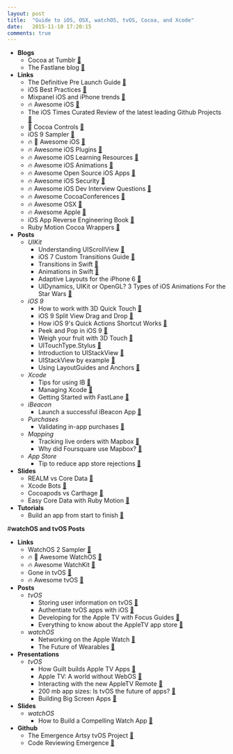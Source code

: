 ```yaml
---
layout: post
title:  "Guide to iOS, OSX, watchOS, tvOS, Cocoa, and Xcode"
date:   2015-11-10 17:20:15
comments: true
---
```


- **Blogs**
    - Cocoa at Tumblr [:link:](http://cocoa.tumblr.com/)
    - The Fastlane blog [:link:](https://krausefx.com/)
- **Links**
    - The Definitive Pre Launch Guide [:link:](https://github.com/adamwulf/app-launch-guide?utm_source=ios%20dev%20tools&utm_medium=website&utm_campaign=ios%20dev%20tools&at=11lvzs&ct=ios%20dev%20tools)
    - iOS Best Practices [:link:](https://github.com/futurice/ios-good-practices)
    - Mixpanel iOS and iPhone trends [:link:](https://mixpanel.com/trends/#report/iphone_models)
    - :fire: Awesome iOS [:link:](https://github.com/vsouza/awesome-ios)
    - The iOS Times Curated Review of the latest leading Github Projects [:link:](http://theiostimes.com/)
    - :raised_hands: Cocoa Controls [:link:](https://www.cocoacontrols.com/)
    - iOS 9 Sampler [:link:](https://github.com/shu223/iOS-9-Sampler)
    - :fire: :raised_hands: Awesome iOS [:link:](https://github.com/vsouza/awesome-ios)
    - :fire: Awesome iOS Plugins [:link:](https://github.com/sanketfirodiya/awesome-ios-plugins)
    - :fire: Awesome iOS Learning Resources [:link:](https://github.com/sanketfirodiya/iOS-learning-resources)
    - :fire: Awesome iOS Animations [:link:](https://github.com/sxyx2008/awesome-ios-animation)
    - :fire: Awesome Open Source iOS Apps [:link:](https://github.com/dkhamsing/open-source-ios-apps)
    - :fire: Awesome iOS Security [:link:](https://github.com/ashishb/osx-and-ios-security-awesome)
    - :fire: Awesome iOS Dev Interview Questions [:link:](https://github.com/CameronBanga/iOS-Developer-and-Designer-Interview-Questions)
    - :fire: Awesome CocoaConferences [:link:](https://github.com/Lascorbe/CocoaConferences)
    - :fire: Awesome OSX [:link:](https://github.com/iCHAIT/awesome-osx)
    - :fire: Awesome Apple [:link:](https://github.com/joeljfischer/awesome-apple)
    - iOS App Reverse Engineering Book [:link:](https://github.com/iosre/iOSAppReverseEngineering/blob/master/iOSAppReverseEngineering.pdf)
    - Ruby Motion Cocoa Wrappers [:link:](https://github.com/rubymotion/BubbleWrap)
- **Posts**
    - *UIKit* 
        - Understanding UIScrollView [:page_facing_up:](http://oleb.net/blog/2014/04/understanding-uiscrollview/)
        - iOS 7 Custom Transitions Guide [:page_facing_up:](https://www.captechconsulting.com/blogs/ios-7-tutorial-series-custom-navigation-transitions--more)
        - Transitions in Swift [:page_facing_up:](http://mathewsanders.com/interactive-transitions-in-swift/)
        - Animations in Swift [:page_facing_up:](http://mathewsanders.com/animations-in-swift-part-two/)
        - Adaptive Layouts for the iPhone 6 [:page_facing_up:](http://mathewsanders.com/designing-adaptive-layouts-for-iphone-6-plus/)
        - UIDynamics, UIKit or OpenGL? 3 Types of iOS Animations For the Star Wars [:page_facing_up:](https://yalantis.com/blog/uidynamics-uikit-or-opengl-3-types-of-ios-animations-for-the-star-wars/?utm_campaign=iOS%2BDev%2BWeekly&utm_medium=web&utm_source=iOS_Dev_Weekly_Issue_221)
    - *iOS 9*
        - How to work with 3D Quick Touch [:page_facing_up:](http://useyourloaf.com/blog/adding-3d-touch-quick-actions.html)
        - iOS 9 Split View Drag and Drop [:page_facing_up:](http://blog.mikeswanson.com/post/130420781424/split-view-drag-and-drop)
        - How iOS 9's Quick Actions Shortcut Works [:page_facing_up:](http://www.stringcode.co.uk/add-ios-9s-quick-actions-shortcut-support-in-15-minutes-right-now/?utm_campaign=This%2BWeek%2Bin%2BSwift&utm_medium=email&utm_source=This_Week_in_Swift_54)
        - Peek and Pop in iOS 9 [:page_facing_up:](http://krakendev.io/peek-pop/?utm_campaign=iOS%2BDev%2BWeekly&utm_medium=email&utm_source=iOS_Dev_Weekly_Issue_219)
        - Weigh your fruit with 3D Touch [:page_facing_up:](http://flexmonkey.blogspot.com/2015/10/the-plum-o-meter-weighing-plums-using.html?utm_campaign=This%2BWeek%2Bin%2BSwift&utm_medium=email&utm_source=This_Week_in_Swift_59)
        - UITouchType.Stylus [:page_facing_up:](http://www.russbishop.net/uitouchtypestylus?utm_campaign=iOS%2BDev%2BWeekly&utm_medium=email&utm_source=iOS_Dev_Weekly_Issue_225)
        - Introduction to UIStackView [:page_facing_up:](http://www.thinkandbuild.it/introduction-to-uistackview/)
        - UIStackView by example [:page_facing_up:](https://www.hackingwithswift.com/read/31/2/uistackview-by-example)
        - Using LayoutGuides and Anchors [:page_facing_up:](https://littlebitesofcocoa.com/112-layout-guides-anchors)
    - *Xcode*
        - Tips for using IB [:page_facing_up:](http://merowing.info/2015/11/tips-for-interface-builder/)
        - Managing Xcode [:page_facing_up:](http://pewpewthespells.com/blog/managing_xcode.html#xcscheme)
        - Getting Started with FastLane [:page_facing_up:](http://www.raywenderlich.com/116065/fastlane-tutorial-getting-started?utm_campaign=Indie%2BiOS%2BFocus%2BWeekly&utm_medium=email&utm_source=Indie_iOS_Focus_Weekly_47)
    - *iBeacon*
        - Launch a successful iBeacon App [:page_facing_up:](http://www.vektordigital.com/2015/11/16/crafting-and-launching-successful-beacon-apps/?utm_campaign=iOS%2BDev%2BWeekly&utm_medium=email&utm_source=iOS_Dev_Weekly_Issue_225)
    - *Purchases*
        - Validating in-app purchases [:page_facing_up:](http://futurice.com/blog/validating-in-app-purchases-in-your-ios-app)
    - *Mapping*
        - Tracking live orders with Mapbox [:page_facing_up:](https://www.mapbox.com/blog/tracking-orders-live-instacart/)
        - Why did Foursquare use Mapbox? [:page_facing_up:](https://www.quora.com/Why-did-foursquare-choose-to-migrate-to-MapBox-from-Google-Maps)
    - *App Store*
        - Tip to reduce app store rejections [:page_facing_up:](https://library.launchkit.io/a-simple-tip-to-reduce-app-store-rejections-4517ca505e44#.91xy6jo0c)
- **Slides**
    - REALM vs Core Data [:floppy_disk:](https://speakerdeck.com/joshuadutton/using-realm-for-data-persistence-a-comparison-with-core-data)
    - Xcode Bots [:floppy_disk:](https://speakerdeck.com/romainpouclet/cocoaheads-montreal-xcode-bots)
    - Cocoapods vs Carthage [:floppy_disk:](https://speakerdeck.com/romainpouclet/managing-your-dependencies-using-carthage)
    - Easy Core Data with Ruby Motion [:floppy_disk:](https://speakerdeck.com/styrmis/simpler-core-data-with-rubymotion)
- **Tutorials**
    -  Build an app from start to finish [:page_facing_up:](http://www.c4ios.com/cosmos/)


#**watchOS and tvOS Posts**
- **Links**
    - WatchOS 2 Sampler [:link:](https://github.com/shu223/watchOS-2-Sampler)
    - :fire: :raised_hands: Awesome WatchOS [:link:](https://github.com/yenchenlin1994/awesome-watchos)
    - :fire: Awesome WatchKit [:link:](https://github.com/sanketfirodiya/sample-watchkit-apps)
    - Gone in tvOS [:link:](https://gist.github.com/erica/d9b36c57500a6832ef7b)
    - :fire: Awesome tvOS [:link:](https://github.com/mbcrump/awesome-tvos/blob/master/README.md)
- **Posts**
    + *tvOS*
        + Storing user information on tvOS [:page_facing_up:](http://www.marisibrothers.com/2015/10/storing-your-data-on-tvos.html)
        + Authentiate tvOS apps with iOS [:page_facing_up:](https://github.com/rsattar/Voucher)
        + Developing for the Apple TV with Focus Guides [:page_facing_up:](http://blog.houzz.com/post/133536064443/developing-for-apple-tv-part-ii?utm_campaign=iOS%2BDev%2BWeekly&utm_medium=email&utm_source=iOS_Dev_Weekly_Issue_225)
        + Everything to know about the AppleTV app store [:page_facing_up:](http://blog.appfigures.com/everything-you-need-to-know-about-the-new-apple-tv-app-store/?utm_campaign=Indie%2BiOS%2BFocus%2BWeekly&utm_medium=email&utm_source=Indie_iOS_Focus_Weekly_47)
    + *watchOS*
        + Networking on the Apple Watch [:page_facing_up:](https://felixha.wordpress.com/2015/07/07/apple-watch-networking-in-glance/?utm_campaign=This%2BWeek%2Bin%2BSwift&utm_medium=email&utm_source=This_Week_in_Swift_63)
        + The Future of Wearables [:page_facing_up:](http://helenvholmes.com/the-future-of-wearables/?utm_campaign=This%2BWeek%2Bin%2BSwift&utm_medium=email&utm_source=This_Week_in_Swift_63)
- **Presentations**
    - *tvOS*
        - How Guilt builds Apple TV Apps [:floppy_disk:](http://tech.gilt.com/tvos/2015/10/13/apple-tv-tvos-swift-development-focus-engine/)
        - Apple TV: A world without WebOS [:floppy_disk:](https://medium.com/bpxl-craft/apple-tv-a-world-without-webkit-5c428a64a6dd#.rdk3bnrqc)
        - Interacting with the new AppleTV Remote [:floppy_disk:](http://www.marisibrothers.com/2015/10/interacting-with-new-apple-tv-remote.html)
        - 200 mb app sizes: Is tvOS the future of apps? [:floppy_disk:](https://realm.io/news/is-tvos-the-future-of-apps/)
        - Building Big Screen Apps [:floppy_disk:](https://speakerdeck.com/neonichu/bring-your-apps-to-the-big-screen)
- **Slides**
    - *watchOS*
        - How to Build a Compelling Watch App [:floppy_disk:](http://www.kristinathai.com/wp-content/uploads/2014/09/Compelling-Watch-App.pdf)
- **Github**
    - The Emergence Artsy tvOS Project [:link:](https://github.com/artsy/Emergence/)
    - Code Reviewing Emergence [:link:](http://artsy.github.io/blog/2015/11/05/Emergence-Code-Review/)

